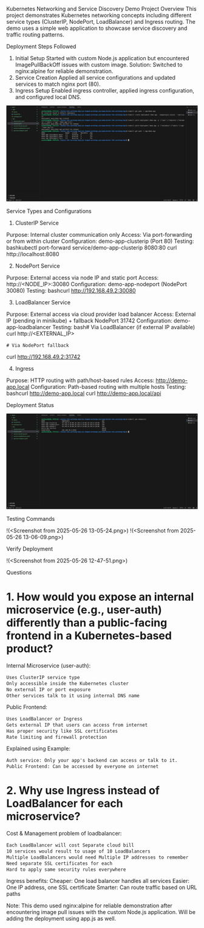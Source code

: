 Kubernetes Networking and Service Discovery Demo
Project Overview
This project demonstrates Kubernetes networking concepts including different service types (ClusterIP, NodePort, LoadBalancer) and Ingress routing. The demo uses a simple web application to showcase service discovery and traffic routing patterns.


Deployment Steps Followed
1. Initial Setup
Started with custom Node.js application but encountered ImagePullBackOff issues with custom image. Solution: Switched to nginx:alpine for reliable demonstration.
2. Service Creation
Applied all service configurations and updated services to match nginx port (80).
3. Ingress Setup
Enabled ingress controller, applied ingress configuration, and configured local DNS.

![Created a Deployment with Nginx](<Screenshot from 2025-05-26 12-45-39.png>)

Service Types and Configurations
1. ClusterIP Service

Purpose: Internal cluster communication only
Access: Via port-forwarding or from within cluster
Configuration: demo-app-clusterip (Port 80)
Testing:
bashkubectl port-forward service/demo-app-clusterip 8080:80
curl http://localhost:8080


2. NodePort Service

Purpose: External access via node IP and static port
Access: http://<NODE_IP>:30080
Configuration: demo-app-nodeport (NodePort 30080)
Testing:
bashcurl http://192.168.49.2:30080


3. LoadBalancer Service

Purpose: External access via cloud provider load balancer
Access: External IP (pending in minikube) + fallback NodePort 31742
Configuration: demo-app-loadbalancer
Testing:
bash# Via LoadBalancer (if external IP available)
curl http://<EXTERNAL_IP>

    # Via NodePort fallback
curl http://192.168.49.2:31742


4. Ingress

Purpose: HTTP routing with path/host-based rules
Access: http://demo-app.local
Configuration: Path-based routing with multiple hosts
Testing:
bashcurl http://demo-app.local
curl http://demo-app.local/api

Deployment Status

![All services endpoints](<Screenshot from 2025-05-26 12-46-56.png>)

Testing Commands

!(<Screenshot from 2025-05-26 13-05-24.png>)
!(<Screenshot from 2025-05-26 13-06-09.png>)

Verify Deployment

!(<Screenshot from 2025-05-26 12-47-51.png>)



Questions 
# 1. How would you expose an internal microservice (e.g., user-auth) differently than a public-facing frontend in a Kubernetes-based product?

Internal Microservice (user-auth):

    Uses ClusterIP service type
    Only accessible inside the Kubernetes cluster
    No external IP or port exposure
    Other services talk to it using internal DNS name

Public Frontend:

    Uses LoadBalancer or Ingress
    Gets external IP that users can access from internet
    Has proper security like SSL certificates
    Rate limiting and firewall protection

Explained using Example:

    Auth service: Only your app's backend can access or talk to it.
    Public Frontend: Can be accessed by everyone on internet


# 2. Why use Ingress instead of LoadBalancer for each microservice?
Cost & Management problem of loadbalancer:

    Each LoadBalancer will cost Separate cloud bill
    10 services would result to usage of 10 LoadBalancers
    Multiple LoadBalancers would need Multiple IP addresses to remember
    Need separate SSL certificates for each
    Hard to apply same security rules everywhere

Ingress benefits:
Cheaper: One load balancer handles all services
Easier: One IP address, one SSL certificate
Smarter: Can route traffic based on URL paths



Note: This demo used nginx:alpine for reliable demonstration after encountering image pull issues with the custom Node.js application. Will be adding the deployment using app.js as well.

